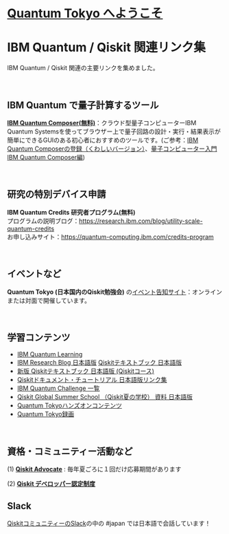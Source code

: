 # [Quantum Tokyo へようこそ](https://quantum-tokyo.github.io/introduction/intro.html)

# IBM Quantum / Qiskit 関連リンク集
IBM Quantum / Qiskit 関連の主要リンクを集めました。

<br>

## IBM Quantum で量子計算するツール
**[IBM Quantum Composer(無料)](https://quantum-computing.ibm.com/composer)**：クラウド型量子コンピューターIBM Quantum Systemsを使ってブラウザー上で量子回路の設計・実行・結果表示が簡単にできるGUIのある初心者におすすめのツールです。(ご参考：[IBM Quantum Composerの登録（くわしいバージョン）](https://qiita.com/kifumi/items/7ac33ab7939d2dd796d0)、[量子コンピューター入門 IBM Quantum Composer編](https://qiita.com/kifumi/items/1c1a3438db214f369b97))

<br>

## 研究の特別デバイス申請
**IBM Quantum Credits 研究者プログラム(無料)**<br>
プログラムの説明ブログ：https://research.ibm.com/blog/utility-scale-quantum-credits<br>
お申し込みサイト：https://quantum-computing.ibm.com/credits-program<br>

<br>

## イベントなど
**Quantum Tokyo (日本国内のQiskit勉強会)** の[イベント告知サイト](https://quantum-tokyo.connpass.com/)：オンラインまたは対面で開催しています。

<br>

## 学習コンテンツ
- [IBM Quantum Learning](https://learning.quantum.ibm.com/)
- [IBM Research Blog 日本語版](https://quantum-tokyo.github.io/introduction/ibm_research_blog.html)
 [Qiskitテキストブック 日本語版](https://quantum-tokyo.github.io/introduction/qiskit_textbook_ja.html)
- [新版 Qiskitテキストブック 日本語版 (Qiskitコース)](https://quantum-tokyo.github.io/introduction/qiskit_textbook_new_ja.html)
- [Qiskitドキュメント・チュートリアル 日本語版リンク集](https://quantum-tokyo.github.io/introduction/qiskit_documents_ja.html)
- [IBM Quantum Challenge 一覧](https://quantum-tokyo.github.io/introduction/quantum_challenge_ja.html)
- [Qiskit Global Summer School （Qiskit夏の学校） 資料 日本語版](https://quantum-tokyo.github.io/introduction/qgss_ja.html)
- [Quantum Tokyoハンズオンコンテンツ](https://github.com/quantum-tokyo/qiskit-handson)
- [Quantum Tokyo録画](https://www.youtube.com/channel/UCT_lkXOYYBIbfk8CnvQ6Heg)


<br>

## 資格・コミュニティー活動など
(1) **[Qiskit Advocate](https://github.com/qiskit-advocate/application-guide)** : 毎年夏ごろに１回だけ応募期間があります

(2) **[Qiskit デベロッパー認定制度](https://www.ibm.com/training/certification/C0010300)** 


## Slack ##
[QiskitコミュニティーのSlack](https://ibm.co/joinqiskitslack)の中の #japan では日本語で会話しています！

